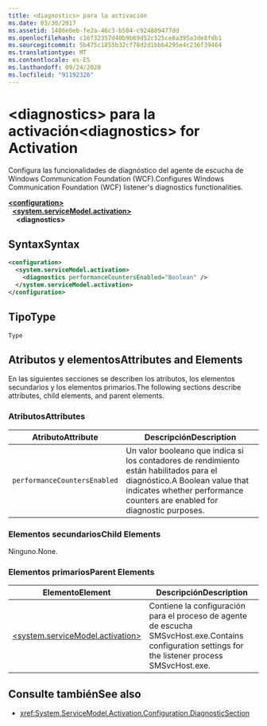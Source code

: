 ```yaml
---
title: <diagnostics> para la activación
ms.date: 03/30/2017
ms.assetid: 1486e0eb-fe2a-46c3-b584-c924889477dd
ms.openlocfilehash: c16f32357d40b9b69d52c525ce8a395a3de8fdb1
ms.sourcegitcommit: 5b475c1855b32cf78d2d1bbb4295e4c236f39464
ms.translationtype: MT
ms.contentlocale: es-ES
ms.lasthandoff: 09/24/2020
ms.locfileid: "91192326"
---
```

# <a name="diagnostics-for-activation"></a><span data-ttu-id="01db6-102">\<diagnostics> para la activación</span><span class="sxs-lookup"><span data-stu-id="01db6-102">\<diagnostics> for Activation</span></span>

<span data-ttu-id="01db6-103">Configura las funcionalidades de diagnóstico del agente de escucha de Windows Communication Foundation (WCF).</span><span class="sxs-lookup"><span data-stu-id="01db6-103">Configures Windows Communication Foundation (WCF) listener's diagnostics functionalities.</span></span>  
  
[**\<configuration>**](../configuration-element.md)\
&nbsp;&nbsp;[**\<system.serviceModel.activation>**](system-servicemodel-activation.md)\
&nbsp;&nbsp;&nbsp;&nbsp;**\<diagnostics>**  
  
## <a name="syntax"></a><span data-ttu-id="01db6-104">Syntax</span><span class="sxs-lookup"><span data-stu-id="01db6-104">Syntax</span></span>  
  
```xml  
<configuration>
  <system.serviceModel.activation>
    <diagnostics performanceCountersEnabled="Boolean" />
  </system.serviceModel.activation>
</configuration>
```  
  
## <a name="type"></a><span data-ttu-id="01db6-105">Tipo</span><span class="sxs-lookup"><span data-stu-id="01db6-105">Type</span></span>  

 `Type`  
  
## <a name="attributes-and-elements"></a><span data-ttu-id="01db6-106">Atributos y elementos</span><span class="sxs-lookup"><span data-stu-id="01db6-106">Attributes and Elements</span></span>  

 <span data-ttu-id="01db6-107">En las siguientes secciones se describen los atributos, los elementos secundarios y los elementos primarios.</span><span class="sxs-lookup"><span data-stu-id="01db6-107">The following sections describe attributes, child elements, and parent elements.</span></span>  
  
### <a name="attributes"></a><span data-ttu-id="01db6-108">Atributos</span><span class="sxs-lookup"><span data-stu-id="01db6-108">Attributes</span></span>  
  
|<span data-ttu-id="01db6-109">Atributo</span><span class="sxs-lookup"><span data-stu-id="01db6-109">Attribute</span></span>|<span data-ttu-id="01db6-110">Descripción</span><span class="sxs-lookup"><span data-stu-id="01db6-110">Description</span></span>|  
|---------------|-----------------|  
|`performanceCountersEnabled`|<span data-ttu-id="01db6-111">Un valor booleano que indica si los contadores de rendimiento están habilitados para el diagnóstico.</span><span class="sxs-lookup"><span data-stu-id="01db6-111">A Boolean value that indicates whether performance counters are enabled for diagnostic purposes.</span></span>|  
  
### <a name="child-elements"></a><span data-ttu-id="01db6-112">Elementos secundarios</span><span class="sxs-lookup"><span data-stu-id="01db6-112">Child Elements</span></span>  

 <span data-ttu-id="01db6-113">Ninguno.</span><span class="sxs-lookup"><span data-stu-id="01db6-113">None.</span></span>  
  
### <a name="parent-elements"></a><span data-ttu-id="01db6-114">Elementos primarios</span><span class="sxs-lookup"><span data-stu-id="01db6-114">Parent Elements</span></span>  
  
|<span data-ttu-id="01db6-115">Elemento</span><span class="sxs-lookup"><span data-stu-id="01db6-115">Element</span></span>|<span data-ttu-id="01db6-116">Descripción</span><span class="sxs-lookup"><span data-stu-id="01db6-116">Description</span></span>|  
|-------------|-----------------|  
|[\<system.serviceModel.activation>](system-servicemodel-activation.md)|<span data-ttu-id="01db6-117">Contiene la configuración para el proceso de agente de escucha SMSvcHost.exe.</span><span class="sxs-lookup"><span data-stu-id="01db6-117">Contains configuration settings for the listener process SMSvcHost.exe.</span></span>|  
  
## <a name="see-also"></a><span data-ttu-id="01db6-118">Consulte también</span><span class="sxs-lookup"><span data-stu-id="01db6-118">See also</span></span>

- <xref:System.ServiceModel.Activation.Configuration.DiagnosticSection>
